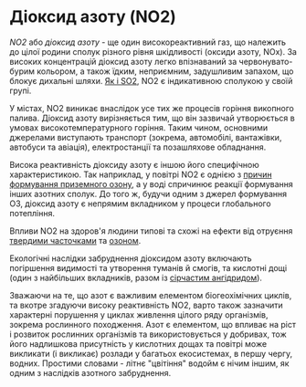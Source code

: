 # Діоксид азоту (NO2)

_NО2_ або _діоксид азоту_ - ще один високореактивний газ, що належить до цілої родини сполук різного рівня шкідливості (оксиди азоту, NOx). За високих концентрацій діоксид азоту легко впізнаваний за червонувато-бурим кольором, а також їдким, неприємним, задушливим запахом, що блокує дихальні шляхи. [Як і SO2](so2.md), NO2 є індикативною сполукою у своїй групі.  

У містах, NO2 виникає внаслідок усе тих же процесів горіння викопного палива. Діоксид азоту вирізняється тим, що він зазвичай утворюється в умовах високотемпературного горіння. Таким чином, основними джерелами виступають транспорт (зокрема, автомобілі, вантажівки, автобуси та авіація), електростанції та позашляхове обладнання.

Висока реактивність діоксиду азоту є іншою його специфічною характеристикою. Так наприклад, у повітрі NO2 є однією з [причин формування приземного озону](o3.md), а у воді спричинює реакції формування інших азотних сполук. До того ж, будучи одним з джерел формування О3, діоксид азоту є непрямим вкладником у процеси глобального потепління.

Впливи NO2 на здоров'я людини типові та схожі на ефекти від отруєння [твердими часточками](pm.md) та [озоном](o3.md).

Екологічні наслідки забруднення діоксидом азоту включають погіршення видимості та утворення туманів й смогів, та кислотні дощі (один з найбільших вкладників, разом із [сірчастим ангідридом](so2.md)).

Зважаючи на те, що азот є важливим елементом біогеохімічних циклів, та вкотре згадуючи високу реактивність NO2, варто також зазначити характерні порушення у циклах живлення цілого ряду організмів, зокрема рослинного походження. Азот є елементом, що впливає на ріст і розвиток рослинних організмів та використовується у добривах, тож його надлишкова присутність у кислотних дощах та повітрі може викликати (і викликає) розлади у багатьох екосистемах, в першу чергу, водних. Простими словами - літнє "цвітіння" водойм є нічим іншим, як одним з наслідків азотного забруднення.
